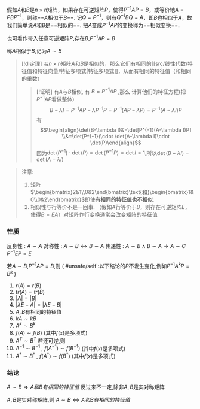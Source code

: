 

假如$A$和$B$是$n\times n$矩阵，如果存在可逆矩阵$P$，使得$P^{-1}AP=B$，或等价地$A=PBP^{-1}$，则称==$A$相似于$B$==.
记$Q=P^{-1}$，则有$Q^{-1}BQ=A$，即$B$也相似于$A$，故我们简单说$A$和$B$是==相似的==.
把$A$变成$P^{-1}AP$的变换称为==相似变换==.

也可看作带入任意可逆矩阵$P$,存在$B$,$P^{-1}AP=B$

称$A$相似于$B$,记为$A\sim B$

> [!dl定理] 
> 若$n\times n$矩阵$A$和$B$是相似的，那么它们有相同的[[src/线性代数/特征值和特征向量/特征多项式|特征多项式]]，从而有相同的特征值（和相同的重数）
> > [!证明] 
> >有$A$与$B$相似, 有 $B=P^{-1}AP$ ,那么 计算他们的特征方程(把$P^{-1}AP$看做整体)
> $$B-\lambda I=P^{-1}AP-\lambda P^{-1}P=P^{-1}(AP-\lambda P)=P^{-1}(A-\lambda I)P$$
> 有
> $$\begin{align}\det(B-\lambda I)&=\det[P^{-1}(A-\lambda I)P] \\&=\det(P^{-1})\cdot \det(A-\lambda I)\cdot \det(P)\end{align}$$
> 因为$\det(P^{-1})\cdot\det(P)=\det(P^{-1}P)=\det I=1$,所以$\det(B-\lambda I)=\det(A-\lambda I)$

> 注意: 
> 1. 矩阵$\begin{bmatrix}2&1\\0&2\end{bmatrix}\text{和}\begin{bmatrix}1&0\\0&2\end{bmatrix}$即使**有相同的特征值也不相似**.
> 2. 相似性与行等价不是一回事. （假如$A$行等价于$B$，则存在可逆矩阵$E$，使得$B=EA$）对矩阵作行变换通常会改变矩阵的特征值

###  性质
反身性 : $A\sim A$
对称性 : $A\sim B \Longleftrightarrow B\sim A$
传递性 : $A\sim B \land B\sim A\Longrightarrow A\sim C$
$P^{-1}EP=E$

若$A\sim B$,$P^{-1}AP=B$,则 ( #unsafe/self :以下结论的$P$不发生变化,例如$P^{-1}A^{k}P=B^{k}$ )
1. $r(A)=r(B)$
2. $tr(A)=tr(B)$
3. $|A|=|B|$
4. $|\lambda E-A|=|\lambda E -B|$
5. $A,B$有相同的特征值
6. $kA\sim kB$
7. $A^{k}\sim B^{k}$
8. $f(A)\sim f(B)$ (其中$f(x)$是多项式)
9. $A^{T}\sim B^{T}$
若还可逆,则
9.  $A^{-1}\sim B^{-1}~,~f(A^{-1})\sim f(B^{-1})$  (其中$f(x)$是多项式)
10. $A^{*}\sim B^{*}~,~f(A^{*})\sim f(B^{*})$ (其中$f(x)$是多项式)
### 结论
$A\sim B\Longrightarrow A和B有相同的特征值$
	反过来不一定,除非$A,B$是实对称矩阵

$A,B$是实对称矩阵,则 $A\sim B\Longleftrightarrow A和B有相同的特征值$
